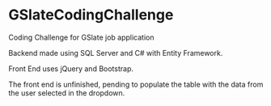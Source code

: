 # GSlateCodingChallenge
Coding Challenge for GSlate job application

Backend made using SQL Server and C# with Entity Framework.

Front End uses jQuery and Bootstrap.

The front end is unfinished, pending to populate the table with the data from the user selected in the dropdown.

